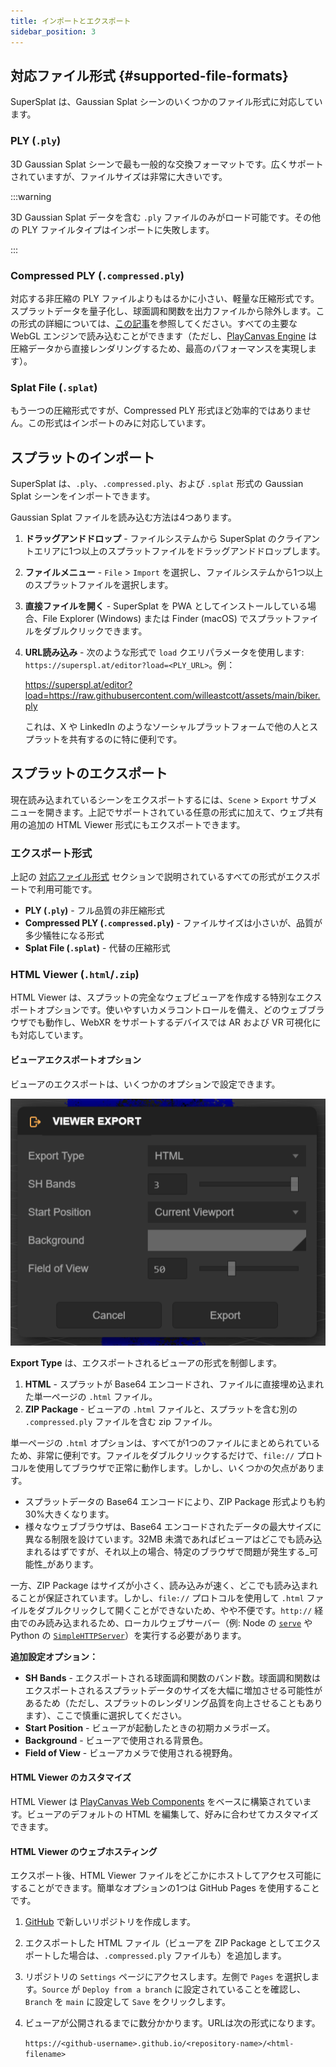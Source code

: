```yaml
---
title: インポートとエクスポート
sidebar_position: 3
---
```


## 対応ファイル形式 {#supported-file-formats}

SuperSplat は、Gaussian Splat シーンのいくつかのファイル形式に対応しています。

### PLY (`.ply`)

3D Gaussian Splat シーンで最も一般的な交換フォーマットです。広くサポートされていますが、ファイルサイズは非常に大きいです。

:::warning

3D Gaussian Splat データを含む `.ply` ファイルのみがロード可能です。その他の PLY ファイルタイプはインポートに失敗します。

:::

### Compressed PLY (`.compressed.ply`)

対応する非圧縮の PLY ファイルよりもはるかに小さい、軽量な圧縮形式です。スプラットデータを量子化し、球面調和関数を出力ファイルから除外します。この形式の詳細については、[この記事](https://blog.playcanvas.com/compressing-gaussian-splats/)を参照してください。すべての主要な WebGL エンジンで読み込むことができます（ただし、[PlayCanvas Engine](/user-manual/engine) は圧縮データから直接レンダリングするため、最高のパフォーマンスを実現します）。

### Splat File (`.splat`)

もう一つの圧縮形式ですが、Compressed PLY 形式ほど効率的ではありません。この形式はインポートのみに対応しています。

## スプラットのインポート

SuperSplat は、`.ply`、`.compressed.ply`、および `.splat` 形式の Gaussian Splat シーンをインポートできます。

Gaussian Splat ファイルを読み込む方法は4つあります。

1. **ドラッグアンドドロップ** - ファイルシステムから SuperSplat のクライアントエリアに1つ以上のスプラットファイルをドラッグアンドドロップします。
2. **ファイルメニュー** - `File` > `Import` を選択し、ファイルシステムから1つ以上のスプラットファイルを選択します。
3. **直接ファイルを開く** - SuperSplat を PWA としてインストールしている場合、File Explorer (Windows) または Finder (macOS) でスプラットファイルをダブルクリックできます。
4. **URL読み込み** - 次のような形式で `load` クエリパラメータを使用します: `https://superspl.at/editor?load=<PLY_URL>`。例：

    https://superspl.at/editor?load=https://raw.githubusercontent.com/willeastcott/assets/main/biker.ply

    これは、X や LinkedIn のようなソーシャルプラットフォームで他の人とスプラットを共有するのに特に便利です。

## スプラットのエクスポート

現在読み込まれているシーンをエクスポートするには、`Scene` > `Export` サブメニューを開きます。上記でサポートされている任意の形式に加えて、ウェブ共有用の追加の HTML Viewer 形式にもエクスポートできます。

### エクスポート形式

上記の [対応ファイル形式](#supported-file-formats) セクションで説明されているすべての形式がエクスポートで利用可能です。

- **PLY (`.ply`)** - フル品質の非圧縮形式
- **Compressed PLY (`.compressed.ply`)** - ファイルサイズは小さいが、品質が多少犠牲になる形式
- **Splat File (`.splat`)** - 代替の圧縮形式

### HTML Viewer (`.html`/`.zip`)

HTML Viewer は、スプラットの完全なウェブビューアを作成する特別なエクスポートオプションです。使いやすいカメラコントロールを備え、どのウェブブラウザでも動作し、WebXR をサポートするデバイスでは AR および VR 可視化にも対応しています。

#### ビューアエクスポートオプション

ビューアのエクスポートは、いくつかのオプションで設定できます。

![Viewer Export](/img/user-manual/gaussian-splatting/editing/supersplat/viewer-export.png)

**Export Type** は、エクスポートされるビューアの形式を制御します。

1. **HTML** - スプラットが Base64 エンコードされ、ファイルに直接埋め込まれた単一ページの `.html` ファイル。
2. **ZIP Package** - ビューアの `.html` ファイルと、スプラットを含む別の `.compressed.ply` ファイルを含む zip ファイル。

単一ページの `.html` オプションは、すべてが1つのファイルにまとめられているため、非常に便利です。ファイルをダブルクリックするだけで、`file://` プロトコルを使用してブラウザで正常に動作します。しかし、いくつかの欠点があります。

- スプラットデータの Base64 エンコードにより、ZIP Package 形式よりも約30%大きくなります。
- 様々なウェブブラウザは、Base64 エンコードされたデータの最大サイズに異なる制限を設けています。32MB 未満であればビューアはどこでも読み込まれるはずですが、それ以上の場合、特定のブラウザで問題が発生する_可能性_があります。

一方、ZIP Package はサイズが小さく、読み込みが速く、どこでも読み込まれることが保証されています。しかし、`file://` プロトコルを使用して `.html` ファイルをダブルクリックして開くことができないため、やや不便です。`http://` 経由でのみ読み込まれるため、ローカルウェブサーバー（例: Node の [`serve`](https://www.npmjs.com/package/serve) や Python の [`SimpleHTTPServer`](https://docs.python.org/2/library/simplehttpserver.html)）を実行する必要があります。

**追加設定オプション：**

- **SH Bands** - エクスポートされる球面調和関数のバンド数。球面調和関数はエクスポートされるスプラットデータのサイズを大幅に増加させる可能性があるため（ただし、スプラットのレンダリング品質を向上させることもあります）、ここで慎重に選択してください。
- **Start Position** - ビューアが起動したときの初期カメラポーズ。
- **Background** - ビューアで使用される背景色。
- **Field of View** - ビューアカメラで使用される視野角。

#### HTML Viewer のカスタマイズ

HTML Viewer は [PlayCanvas Web Components](https://github.com/playcanvas/web-components) をベースに構築されています。ビューアのデフォルトの HTML を編集して、好みに合わせてカスタマイズできます。

#### HTML Viewer のウェブホスティング

エクスポート後、HTML Viewer ファイルをどこかにホストしてアクセス可能にすることができます。簡単なオプションの1つは GitHub Pages を使用することです。

1. [GitHub](https://github.com) で新しいリポジトリを作成します。
2. エクスポートした HTML ファイル（ビューアを ZIP Package としてエクスポートした場合は、`.compressed.ply` ファイルも）を追加します。
3. リポジトリの `Settings` ページにアクセスします。左側で `Pages` を選択します。`Source` が `Deploy from a branch` に設定されていることを確認し、`Branch` を `main` に設定して `Save` をクリックします。
4. ビューアが公開されるまでに数分かかります。URLは次の形式になります。

    `https://<github-username>.github.io/<repository-name>/<html-filename>`
